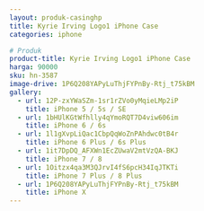 ```yaml
---
layout: produk-casinghp
title: Kyrie Irving Logo1 iPhone Case
categories: iphone

# Produk
product-title: Kyrie Irving Logo1 iPhone Case
harga: 90000
sku: hn-3587
image-drive: 1P6Q208YAPyLuThjFYPnBy-Rtj_t75kBM
gallery:
  - url: 12P-zxYWaSZm-1sr1rZVo0yMqieLMp2iP
    title: iPhone 5 / 5s / SE
  - url: 1bHUlKGtWfhlly4qYmoRQT7D4viw606im
    title: iPhone 6 / 6s
  - url: 1l1gXvpLiQac1CbpQqWoZnPAhdwc0tB4r
    title: iPhone 6 Plus / 6s Plus
  - url: 1it7DpDQ_AFXWn1EcZUwaV2mtVzQA-BKJ
    title: iPhone 7 / 8
  - url: 1Oitzx4qa3M3QJrvI4fS6pcH34IqJTKTi
    title: iPhone 7 Plus / 8 Plus
  - url: 1P6Q208YAPyLuThjFYPnBy-Rtj_t75kBM
    title: iPhone X
---
```

